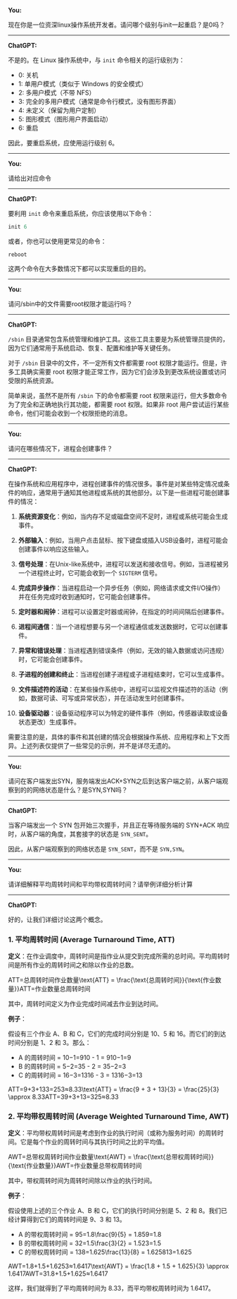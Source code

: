 **You:**

现在你是一位资深linux操作系统开发者。请问哪个级别与init一起重启？是0吗？

* * *

**ChatGPT:**

不是的。在 Linux 操作系统中，与 `init` 命令相关的运行级别为：

* 0: 关机
* 1: 单用户模式（类似于 Windows 的安全模式）
* 2: 多用户模式（不带 NFS）
* 3: 完全的多用户模式（通常是命令行模式，没有图形界面）
* 4: 未定义（保留为用户定制）
* 5: 图形模式（图形用户界面启动）
* 6: 重启

因此，要重启系统，应使用运行级别 6。

* * *

**You:**

请给出对应命令

* * *

**ChatGPT:**

要利用 `init` 命令来重启系统，你应该使用以下命令：

```csharp
init 6
```

或者，你也可以使用更常见的命令：

```
reboot
```

这两个命令在大多数情况下都可以实现重启的目的。

* * *

**You:**

请问/sbin中的文件需要root权限才能运行吗？

* * *

**ChatGPT:**

`/sbin` 目录通常包含系统管理和维护工具。这些工具主要是为系统管理员提供的，因为它们通常用于系统启动、恢复、配置和维护等关键任务。

对于 `/sbin` 目录中的文件，不一定所有文件都需要 root 权限才能运行。但是，许多工具确实需要 root 权限才能正常工作，因为它们会涉及到更改系统设置或访问受限的系统资源。

简单来说，虽然不是所有 `/sbin` 下的命令都需要 root 权限来运行，但大多数命令为了完全和正确地执行其功能，都需要 root 权限。如果非 root 用户尝试运行某些命令，他们可能会收到一个权限拒绝的消息。

* * *

**You:**

请问在哪些情况下，进程会创建事件？

* * *

**ChatGPT:**

在操作系统和应用程序中，进程创建事件的情况很多。事件是对某些特定情况或条件的响应，通常用于通知其他进程或系统的其他部分。以下是一些进程可能创建事件的情况：

1. **系统资源变化**：例如，当内存不足或磁盘空间不足时，进程或系统可能会生成事件。
    
2. **外部输入**：例如，当用户点击鼠标、按下键盘或插入USB设备时，进程可能会创建事件以响应这些输入。
    
3. **信号处理**：在Unix-like系统中，进程可以发送和接收信号。例如，当进程被另一个进程终止时，它可能会收到一个 `SIGTERM` 信号。
    
4. **完成异步操作**：当进程启动一个异步任务（例如，网络请求或文件I/O操作）并在任务完成时收到通知时，它可能会创建事件。
    
5. **定时器和闹钟**：进程可以设置定时器或闹钟，在指定的时间间隔后创建事件。
    
6. **进程间通信**：当一个进程想要与另一个进程通信或发送数据时，它可以创建事件。
    
7. **异常和错误处理**：当进程遇到错误条件（例如，无效的输入数据或访问违规）时，它可能会创建事件。
    
8. **子进程的创建和终止**：当进程创建子进程或子进程结束时，它可以生成事件。
    
9. **文件描述符的活动**：在某些操作系统中，进程可以监视文件描述符的活动（例如，数据可读、可写或异常状态），并在活动发生时创建事件。
    
10. **设备驱动器**：设备驱动程序可以为特定的硬件事件（例如，传感器读取或设备状态更改）生成事件。
    

需要注意的是，具体的事件和其创建的情况会根据操作系统、应用程序和上下文而异。上述列表仅提供了一些常见的示例，并不是详尽无遗的。

* * *

**You:**

请问在客户端发出SYN，服务端发出ACK+SYN之后到达客户端之前，从客户端观察到的的网络状态是什么？是SYN,SYN吗？

* * *

**ChatGPT:**

当客户端发出一个 SYN 包开始三次握手，并且正在等待服务端的 SYN+ACK 响应时，从客户端的角度，其套接字的状态是 `SYN_SENT`。

因此，从客户端观察到的网络状态是 `SYN_SENT`，而不是 `SYN,SYN`。

* * *

**You:**

请详细解释平均周转时间和平均带权周转时间？请举例详细分析计算

* * *

**ChatGPT:**

好的，让我们详细讨论这两个概念。

### 1. 平均周转时间 (Average Turnaround Time, ATT)

**定义**：在作业调度中，周转时间是指作业从提交到完成所需的总时间。平均周转时间是所有作业的周转时间之和除以作业的总数。

ATT=总周转时间作业数量\text{ATT} = \frac{\text{总周转时间}}{\text{作业数量}}ATT=作业数量总周转时间​

其中，周转时间定义为作业完成时间减去作业到达时间。

**例子**：

假设有三个作业 A、B 和 C，它们的完成时间分别是 10、5 和 16。而它们的到达时间分别是 1、2 和 3。那么：

* A 的周转时间 = 10−1=910 - 1 = 910−1=9
* B 的周转时间 = 5−2=35 - 2 = 35−2=3
* C 的周转时间 = 16−3=1316 - 3 = 1316−3=13

ATT=9+3+133=253≈8.33\text{ATT} = \frac{9 + 3 + 13}{3} = \frac{25}{3} \approx 8.33ATT=39+3+13​=325​≈8.33

### 2. 平均带权周转时间 (Average Weighted Turnaround Time, AWT)

**定义**：平均带权周转时间是考虑到作业的执行时间（或称为服务时间）的周转时间。它是每个作业的周转时间与其执行时间之比的平均值。

AWT=总带权周转时间作业数量\text{AWT} = \frac{\text{总带权周转时间}}{\text{作业数量}}AWT=作业数量总带权周转时间​

其中，带权周转时间为周转时间除以作业的执行时间。

**例子**：

假设使用上述的三个作业 A、B 和 C，它们的执行时间分别是 5、2 和 8。我们已经计算得到它们的周转时间是 9、3 和 13。

* A 的带权周转时间 = 95=1.8\frac{9}{5} = 1.859​=1.8
* B 的带权周转时间 = 32=1.5\frac{3}{2} = 1.523​=1.5
* C 的带权周转时间 = 138=1.625\frac{13}{8} = 1.625813​=1.625

AWT=1.8+1.5+1.6253≈1.6417\text{AWT} = \frac{1.8 + 1.5 + 1.625}{3} \approx 1.6417AWT=31.8+1.5+1.625​≈1.6417

这样，我们就得到了平均周转时间为 8.33，而平均带权周转时间为 1.6417。